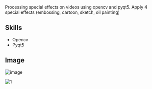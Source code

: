 Processing special effects on videos using opencv and pyqt5. Apply 4 special effects (embossing, cartoon, sketch, oil painting)

## Skills
- Opencv
- Pyqt5

## Image
![image](https://github.com/BinnieJoe/Processing-special-effects/assets/167211454/5dc81eb0-75ee-4d2e-8ad1-dbcbd41380dd)

![1](https://github.com/BinnieJoe/Processing-special-effects/assets/167211454/bd1f9e6a-59d9-49c0-92fe-3af15e73773c)
